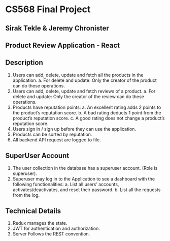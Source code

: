# CS568 Final Project
## Sirak Tekle & Jeremy Chronister

## Product Review Application - React

## Description
1. Users can add, delete, update and fetch all the products in the application.
a. For delete and update: Only the creator of the product can do these operations.
2. Users can add, delete, update and fetch reviews of a product.
a. For delete and update: Only the creator of the review can do these operations.
3. Products have reputation points:
a. An excellent rating adds 2 points to the product’s reputation score.
b. A bad rating deducts 1 point from the product’s reputation score.
c. A good rating does not change a product’s reputation score.
4. Users sign in / sign up before they can use the application.
5. Products can be sorted by reputation.
6. All backend API request are logged to file.

## SuperUser Account
1. The user collection in the database has a superuser account. (Role is superuser).
2. Superuser may log in to the Application to see a dashboard with the following functionalities:
a. List all users’ accounts, activates/deactivates, and reset their password.
b. List all the requests from the log.

## Technical Details
1. Redux manages the state.
2. JWT for authentication and authorization.
3. Server Follows the REST convention.

